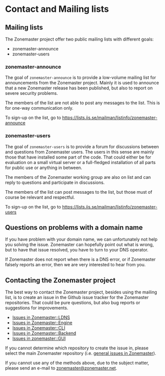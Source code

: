 # Contact and Mailing lists

## Mailing lists

The Zonemaster project offer two public mailing lists with
different goals:

* zonemaster-announce
* zonemaster-users

### zonemaster-announce

The goal of `zonemaster-announce` is to provide a low-volume
mailing list for announcements from the Zonemaster project. Mainly
it is used to announce that a new Zonemaster release has been
published, but also to report on severe security problems.

The members of the list are not able to post any messages to the
list. This is for one-way communication only.

To sign-up on the list, go to
https://lists.iis.se/mailman/listinfo/zonemaster-announce

### zonemaster-users

The goal of `zonemaster-users` is to provide a forum for discussions
between and questions from Zonemaster users. The users in this sense
are mainly those that have installed some part of the code. That
could either be for evaluation on a small virtual server or a
full-fledged installation of all parts for public use or anything
in between.

The members of the Zonemaster working group are also on list and can
reply to questions and participate in discussions.

The members of the list can post messages to the list, but those
must of course be relevant and respectful.

To sign-up on the list, go to
https://lists.iis.se/mailman/listinfo/zonemaster-users

## Questions on problems with a domain name

If you have problem with your domain name, we can unfortunately not
help you solving the issue. Zonemaster can hopefully point out what
is wrong, but to have that issue resolved, you have to turn to
your DNS operator.

If Zonemaster does not report when there is a DNS error, or if
Zonemaster falsely reports an error, then we are very interested
to hear from you.

## Contacting the Zonemaster project

The best way to contact the Zonemaster project, besides using the
mailing list, is to create an issue in the Github issue tracker
for the Zonemaster repositories. That could be pure questions, but also
bug reports or suggestions for improvements.

* [Issues in Zonemaster::LDNS](https://github.com/zonemaster/zonemaster-ldns/issues)
* [Issues in Zonemaster::Engine](https://github.com/zonemaster/zonemaster-engine/issues)
* [Issues in Zonemaster::CLI](https://github.com/zonemaster/zonemaster-cli/issues)
* [Issues in Zonemaster::Backend](https://github.com/zonemaster/zonemaster-backend/issues)
* [Issues in zonemaster::GUI](https://github.com/zonemaster/zonemaster-gui/issues)

If you cannot determine which repository to create the issue in, please
select the main Zonemaster repository (i.e.
[general issues in Zonemaster](https://github.com/zonemaster/zonemaster/issues)).

If you cannot use any of the methods above, due to the subject matter, please
send an e-mail to zonemaster@zonemaster.net.
